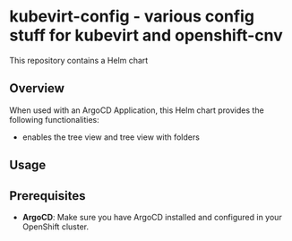 # kubevirt-config - various config stuff for kubevirt and openshift-cnv

This repository contains a Helm chart

## Overview

When used with an ArgoCD Application, this Helm chart provides the following functionalities:

* enables the tree view and tree view with folders

## Usage

## Prerequisites

- **ArgoCD**: Make sure you have ArgoCD installed and configured in your OpenShift cluster.
